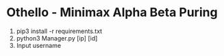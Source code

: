 # Othello - Minimax Alpha Beta Puring

1. pip3 install -r requirements.txt
2. python3 Manager.py [ip] [id]
3. Input username